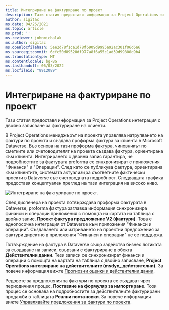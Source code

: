 ```yaml
---
title: Интегриране на фактуриране по проект
description: Тази статия предоставя информация за Project Operations интеграция с двойно записване за фактуриране на клиенти.
author: sigitac
ms.date: 04/26/2021
ms.topic: article
ms.prod: ''
ms.reviewer: johnmichalak
ms.author: sigitac
ms.openlocfilehash: 5ee2d78f1ca1d78f6909d9995a92ac301f06d6a6
ms.sourcegitcommit: 6cfc50d89528df977a8f6a55c1ad39d99800d9b4
ms.translationtype: MT
ms.contentlocale: bg-BG
ms.lasthandoff: 06/03/2022
ms.locfileid: "8912089"
---
```

# <a name="project-invoice-integration"></a>Интегриране на фактуриране по проект

Тази статия предоставя информация за Project Operations интеграция с двойно записване за фактуриране на клиенти.

В Project Operations мениджърът на проекта управлява натрупването на фактури по проекта и създава проформа фактура за клиента в Microsoft Dataverse. Въз основа на тази проформа фактура, чиновникът по сметките или счетоводителят на проекта създава фактура, ориентирана към клиента. Интегрирането с двойна запис гарантира, че подробностите за фактурата proforma се синхронизират с приложения "Финанси" и "Операции". След като се публикува фактура, ориентирана към клиентите, системата актуализира съответните фактически проекти в Dataverse със счетоводната подробност. Следващата графика предоставя концептуален преглед на тази интеграция на високо ниво.

   ![Интегриране на фактуриране по проект.](./media/DW5Invoicing.png)

След диспечера на проекта потвърждава проформа фактурата в Dataverse, proforma фактура заглавка информация синхронизира финанси и операции приложения с помощта на картата на таблица с двойно запис, **Проект фактура предложение V2 (фактури)**. Това е еднопосочна интеграция от Dataverse към приложения "Финанси и операции". Създаването или изтриването на проектни предложения за фактури директно в приложения "Финанси и операции" не се поддържа.

Потвърждение на фактура в Dataverse също задейства бизнес логиката за създаване на записи, свързани с фактуриране в обекта **Действителни данни**. Тези записи се синхронизират финанси и операции с помощта на картата на таблица с двойно записване, **Project Operations интегриране на действителните (msdyn\_ действителни).** За повече информация вижте [Прогнозни оценки и действителни данни](resource-dual-write-estimates-actuals.md). 

Редовете за предложения за фактури по проекта се създават чрез периодичния процес, **Поставяне на формуляр за импортиране**. Този процес се основава на подробностите за действителните фактурирани продажби в таблицата **Реални постановки**. За повече информация вижте [Управлявайте предложения за фактури по проекта](../invoicing/format-update-project-invoice-proposals.md#create-project-invoice-proposals). 
